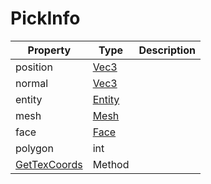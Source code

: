 # PickInfo #

| Property | Type | Description |
| ----- | ----- | ----- |
| position | [Vec3](CPP_Vec3.md) | |
| normal | [Vec3](CPP_Vec3.md) | |
| entity | [Entity](CPP_Entity.md) | |
| mesh | [Mesh](CPP_Mesh.md) | |
| face | [Face](CPP_Face.md) | |
| polygon | int | |
| [GetTexCoords](CPP_PickInfo_GetTexCoords.md) | Method | |
